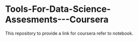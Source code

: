 # Tools-For-Data-Science-Assesments---Coursera
This repository to provide a link for coursera refer to notebook.
